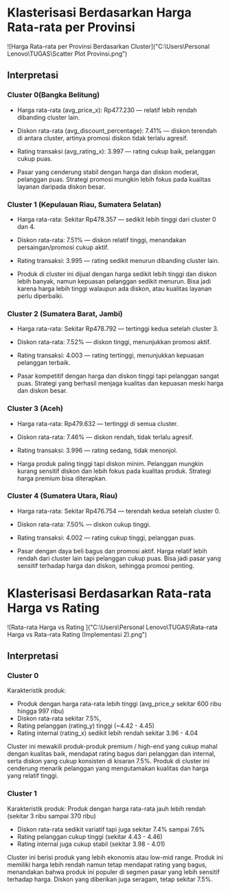 # Klasterisasi Berdasarkan Harga Rata-rata per Provinsi 

![Harga Rata-rata per Provinsi Berdasarkan Cluster]("C:\Users\Personal Lenovo\TUGAS\Scatter Plot Provinsi.png")

## Interpretasi

### Cluster 0(Bangka Belitung)

- Harga rata-rata (avg_price_x): Rp477.230 — relatif lebih rendah dibanding cluster lain.
- Diskon rata-rata (avg_discount_percentage): 7.41% — diskon terendah di antara cluster, artinya promosi diskon tidak terlalu agresif.
- Rating transaksi (avg_rating_x): 3.997 — rating cukup baik, pelanggan cukup puas.

- Pasar yang cenderung stabil dengan harga dan diskon moderat, pelanggan puas. Strategi promosi mungkin lebih fokus pada kualitas layanan daripada diskon besar.

### Cluster 1 (Kepulauan Riau, Sumatera Selatan)
- Harga rata-rata: Sekitar Rp478.357 — sedikit lebih tinggi dari cluster 0 dan 4.
- Diskon rata-rata: 7.51% — diskon relatif tinggi, menandakan persaingan/promosi cukup aktif.
- Rating transaksi: 3.995 — rating sedikit menurun dibanding cluster lain.

- Produk di cluster ini dijual dengan harga sedikit lebih tinggi dan diskon lebih banyak, namun kepuasan pelanggan sedikit menurun. Bisa jadi karena harga lebih tinggi walaupun ada diskon, atau kualitas layanan perlu diperbaiki.

### Cluster 2 (Sumatera Barat, Jambi)
- Harga rata-rata: Sekitar Rp478.792 — tertinggi kedua setelah cluster 3.
- Diskon rata-rata: 7.52% — diskon tinggi, menunjukkan promosi aktif.
- Rating transaksi: 4.003 — rating tertinggi, menunjukkan kepuasan pelanggan terbaik.

- Pasar kompetitif dengan harga dan diskon tinggi tapi pelanggan sangat puas. Strategi yang berhasil menjaga kualitas dan kepuasan meski harga dan diskon besar.

### Cluster 3 (Aceh)
- Harga rata-rata: Rp479.632 — tertinggi di semua cluster.
- Diskon rata-rata: 7.46% — diskon rendah, tidak terlalu agresif.
- Rating transaksi: 3.996 — rating sedang, tidak menonjol.

- Harga produk paling tinggi tapi diskon minim. Pelanggan mungkin kurang sensitif diskon dan lebih fokus pada kualitas produk. Strategi harga premium bisa diterapkan.

### Cluster 4 (Sumatera Utara, Riau)
- Harga rata-rata: Sekitar Rp476.754 — terendah kedua setelah cluster 0.
- Diskon rata-rata: 7.50% — diskon cukup tinggi.
- Rating transaksi: 4.002 — rating cukup tinggi, pelanggan puas.

- Pasar dengan daya beli bagus dan promosi aktif. Harga relatif lebih rendah dari cluster lain tapi pelanggan cukup puas. Bisa jadi pasar yang sensitif terhadap harga dan diskon, sehingga promosi penting.

# Klasterisasi  Berdasarkan Rata-rata Harga vs Rating 
![Rata-rata Harga vs Rating ]("C:\Users\Personal Lenovo\TUGAS\Rata-rata Harga vs Rata-rata Rating (Implementasi 2).png")

## Interpretasi

### Cluster 0
Karakteristik produk:
- Produk dengan harga rata-rata lebih tinggi (avg_price_y sekitar 600 ribu hingga 997 ribu)
- Diskon rata-rata sekitar 7.5%,
- Rating pelanggan (rating_y) tinggi (~4.42 - 4.45)
- Rating internal (rating_x) sedikit lebih rendah sekitar 3.96 - 4.04

Cluster ini mewakili produk-produk premium / high-end yang cukup mahal dengan kualitas baik, mendapat rating bagus dari pelanggan dan internal, serta diskon yang cukup konsisten di kisaran 7.5%. Produk di cluster ini cenderung menarik pelanggan yang mengutamakan kualitas dan harga yang relatif tinggi.


### Cluster 1
Karakteristik produk:
Produk dengan harga rata-rata jauh lebih rendah (sekitar 3 ribu sampai 370 ribu) 
- Diskon rata-rata sedikit variatif tapi juga sekitar 7.4% sampai 7.6%
- Rating pelanggan cukup tinggi (sekitar 4.43 - 4.46)
- Rating internal juga cukup stabil (sekitar 3.98 - 4.01)

Cluster ini berisi produk yang lebih ekonomis atau low-mid range. Produk ini memiliki harga lebih rendah namun tetap mendapat rating yang bagus, menandakan bahwa produk ini populer di segmen pasar yang lebih sensitif terhadap harga. Diskon yang diberikan juga seragam, tetap sekitar 7.5%.